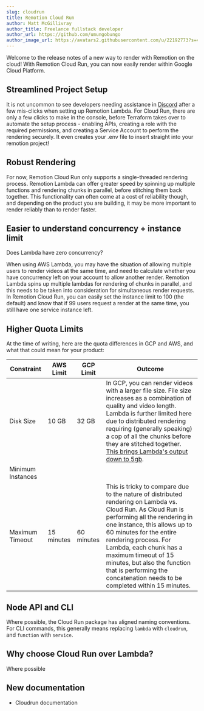 ```yaml
---
slug: cloudrun
title: Remotion Cloud Run
author: Matt McGillivray
author_title: Freelance fullstack developer
author_url: https://github.com/umungobungo
author_image_url: https://avatars2.githubusercontent.com/u/22192773?s=460&u=12eb94da6070d00fc924761ce06e3a428d01b7e9&v=4
---
```


Welcome to the release notes of a new way to render with Remotion on the cloud! With Remotion Cloud Run, you can now easily render within Google Cloud Platform.

## Streamlined Project Setup

It is not uncommon to see developers needing assistance in [Discord](https://remotion.dev/discord) after a few mis-clicks when setting up Remotion Lambda. For Cloud Run, there are only a few clicks to make in the console, before Terraform takes over to automate the setup process - enabling APIs, creating a role with the required permissions, and creating a Service Account to perform the rendering securely. It even creates your .env file to insert straight into your remotion project!

## Robust Rendering

For now, Remotion Cloud Run only supports a single-threaded rendering process. Remotion Lambda can offer greater speed by spinning up multiple functions and rendering chunks in parallel, before stitching them back together. This functionality can often come at a cost of reliability though, and depending on the product you are building, it may be more important to render reliably than to render faster.

## Easier to understand concurrency + instance limit

Does Lambda have zero concurrency?

When using AWS Lambda, you may have the situation of allowing multiple users to render videos at the same time, and need to calculate whether you have concurrency left on your account to allow another render. Remotion Lambda spins up multiple lambdas for rendering of chunks in parallel, and this needs to be taken into consideration for simultaneous render requests. In Remotion Cloud Run, you can easily set the instance limit to 100 (the default) and know that if 99 users request a render at the same time, you still have one service instance left.

## Higher Quota Limits

At the time of writing, here are the quota differences in GCP and AWS, and what that could mean for your product:

|Constraint|AWS Limit|GCP Limit|Outcome|
|---|---|---|---|
|Disk Size|10 GB|32 GB|In GCP, you can render videos with a larger file size. File size increases as a combination of quality and video length. Lambda is further limited here due to distributed rendering requiring (generally speaking) a cop of all the chunks before they are stitched together. [This brings Lambda's output down to 5gb](/docs/lambda#limitations). |
|Minimum Instances|   |   |   |
|Maximum Timeout|15 minutes|60 minutes|This is tricky to compare due to the nature of distributed rendering on Lambda vs. Cloud Run. As Cloud Run is performing all the rendering in one instance, this allows up to 60 minutes for the entire rendering process. For Lambda, each chunk has a maximum timeout of 15 minutes, but also the function that is performing the concatenation needs to be completed within 15 minutes. |

## Node API and CLI

Where possible, the Cloud Run package has aligned naming conventions. For CLI commands, this generally means replacing `lambda` with `cloudrun`, and `function` with `service`.

## Why choose Cloud Run over Lambda?

Where possible

## New documentation

- Cloudrun documentation